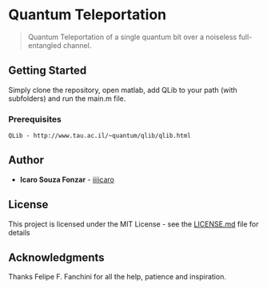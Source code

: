 # Quantum Teleportation
> Quantum Teleportation of a single quantum bit over a noiseless full-entangled channel.

## Getting Started

Simply clone the repository, open matlab, add QLib to your path (with subfolders) and run the main.m file.

### Prerequisites

```
QLib - http://www.tau.ac.il/~quantum/qlib/qlib.html
```

## Author

* **Icaro Souza Fonzar** - [iiiicaro](https://github.com/iiiicaro)

## License

This project is licensed under the MIT License - see the [LICENSE.md](LICENSE.md) file for details

## Acknowledgments

Thanks Felipe F. Fanchini for all the help, patience and inspiration.
